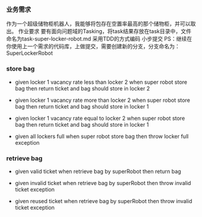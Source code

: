 ### 业务需求

作为一个超级储物柜机器人，我能够将包存在空置率最高的那个储物柜，并可以取出。
作业要求
要有面向问题域的Tasking，将task结果存放在task目录中，文件命名为task-super-locker-robot.md
采用TDD的方式编码
小步提交
PS：继续在你使用上一个需求的代码库，上做提交，需要创建新的分支，分支命名为：SuperLockerRobot


### store bag

- given locker 1 vacancy rate less than locker 2
  when super robot store bag
  then return ticket and bag should store in locker 2

- given locker 1 vacancy rate more than locker 2
  when super robot store bag
  then return ticket and bag should store in locker 1
  
- given locker 1 vacancy rate equal to locker 2
  when super robot store bag
  then return ticket and bag should store in locker 1
  
- given all lockers full
  when super robot store bag
  then throw locker full exception

### retrieve bag

- given valid ticket
  when retrieve bag by superRobot
  then return bag
  
- given invalid ticket
  when retrieve bag by superRobot
  then throw invalid ticket exception
  
- given reused ticket 
  when retrieve bag by superRobot
  then throw invalid ticket exception
